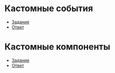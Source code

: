 # Кастомные события
- [Задание](https://kodaktor.ru/evnt_a1069)
- [Ответ](https://kodaktor.ru/custom_7f20f)
# Кастомные компоненты
- [Задание](https://kodaktor.ru/evnt_003)
- [Ответ](https://kodaktor.ru/d8ba231_af34b)
